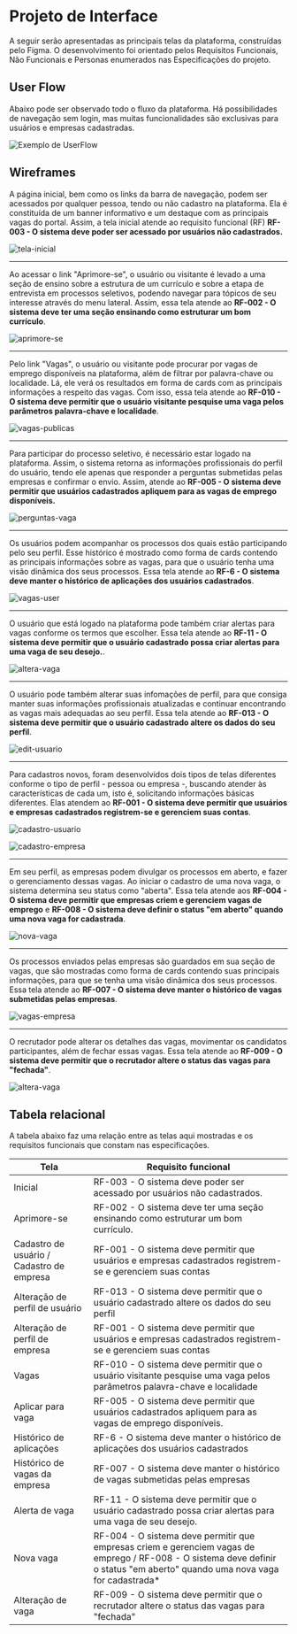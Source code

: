 
# Projeto de Interface

 A seguir serão apresentadas as principais telas da plataforma, construídas pelo Figma. O desenvolvimento foi orientado pelos Requisitos Funcionais, Não Funcionais e Personas enumerados nas Especificações do projeto.

## User Flow

Abaixo pode ser observado todo o fluxo da plataforma. Há possibilidades de navegação sem login, mas muitas funcionalidades são exclusivas para usuários e empresas cadastradas.

![Exemplo de UserFlow](img/userflow.jpg)


## Wireframes


A página inicial, bem como os links da barra de navegação, podem ser acessados por qualquer pessoa, tendo ou não cadastro na plataforma. Ela é constituída de um banner informativo e um destaque com as principais vagas do portal. Assim, a tela inicial atende ao requisito funcional (RF) **RF-003 - O sistema deve poder ser acessado por usuários não cadastrados.**

![tela-inicial](img/telas-requisitos/pag-inicial.png)

---

Ao acessar o link "Aprimore-se", o usuário ou visitante é levado a uma seção de ensino sobre a estrutura de um currículo e sobre a etapa de entrevista em processos seletivos, podendo navegar para tópicos de seu interesse através do menu lateral. Assim, essa tela atende ao **RF-002 - O sistema deve ter uma seção ensinando como estruturar um bom currículo**.

![aprimore-se](img/telas-requisitos/aprimore-se.png)

---

Pelo link "Vagas", o usuário ou visitante pode procurar por vagas de emprego disponíveis na plataforma, além de filtrar por palavra-chave ou localidade. Lá, ele verá os resultados em forma de cards com as principais informações a respeito das vagas. Com isso, essa tela atende ao **RF-010 - O sistema deve permitir que o usuário visitante pesquise uma vaga pelos parâmetros palavra-chave e localidade**. 

![vagas-publicas](img/telas-requisitos/vagas-publicas.png)

---

Para participar do processo seletivo, é necessário estar logado na plataforma.  Assim, o sistema retorna as informações profissionais do perfil do usuário, tendo ele apenas que responder a perguntas submetidas pelas empresas e confirmar o envio. Assim, atende ao **RF-005 - O sistema deve permitir que usuários cadastrados apliquem para as vagas de emprego disponíveis.**

![perguntas-vaga](img/telas-requisitos/perguntas-vaga.png)

---

Os usuários podem acompanhar os processos dos quais estão participando pelo seu perfil. Esse histórico é mostrado como forma de cards contendo as principais informações sobre as vagas, para que o usuário tenha uma visão dinâmica dos seus processos. Essa tela atende ao **RF-6 - O sistema deve manter o histórico de aplicações dos usuários cadastrados**.

![vagas-user](img/telas-requisitos/vagas-user.png)

---

O usuário que está logado na plataforma pode também criar alertas para vagas conforme os termos que escolher. Essa tela atende ao **RF-11 - O sistema deve permitir que o usuário cadastrado possa criar alertas para uma vaga de seu desejo.**.

![altera-vaga](img/telas-requisitos/alerta-vaga.png)

---

O usuário pode também alterar suas infomações de perfil, para que consiga manter suas informações profissionais atualizadas e continuar encontrando as vagas mais adequadas ao seu perfil. Essa tela atende ao **RF-013 - O sistema deve permitir que o usuário cadastrado altere os dados do seu perfil**.

![edit-usuario](img/telas-requisitos/editar-usuario.png)

---

Para cadastros novos, foram desenvolvidos dois tipos de telas diferentes conforme o tipo de perfil - pessoa ou empresa -, buscando atender às características de cada um, isto é, solicitando informações básicas diferentes. Elas atendem ao **RF-001 - O sistema deve permitir que usuários e empresas cadastrados registrem-se e gerenciem suas contas**.

![cadastro-usuario](img/telas-requisitos/cadastro-usuario.png)

![cadastro-empresa](img/telas-requisitos/cadastro-empresa.png)

---

Em seu perfil, as empresas podem divulgar os processos em aberto, e fazer o gerenciamento dessas vagas. Ao iniciar o cadastro de uma nova vaga, o sistema determina seu status como "aberta". Essa tela atende aos **RF-004 - O sistema deve permitir que empresas criem e gerenciem vagas de emprego** e **RF-008 - O sistema deve definir o status "em aberto" quando uma nova vaga for cadastrada**.

![nova-vaga](img/telas-requisitos/nova-vaga.png)

---

Os processos enviados pelas empresas são guardados em sua seção de vagas, que são mostradas como forma de cards contendo suas principais informações, para que se tenha uma visão dinâmica dos seus processos. Essa tela atende ao **RF-007 - O sistema deve manter o histórico de vagas submetidas pelas empresas**.

![vagas-empresa](img/telas-requisitos/vagas-empresa.png)

---



O recrutador pode alterar os detalhes das vagas, movimentar os candidatos participantes, além de fechar essas vagas. Essa tela atende ao **RF-009 - O sistema deve permitir que o recrutador altere o status das vagas para "fechada"**.

![altera-vaga](img/telas-requisitos/altera-vaga.png)

## Tabela relacional

A tabela abaixo faz uma relação entre as telas aqui mostradas e os requisitos funcionais que constam nas especificações.

| Tela | Requisito funcional|
|--- |----|
| Inicial|RF-003 - O sistema deve poder ser acessado por usuários não cadastrados.|
| Aprimore-se | RF-002 - O sistema deve ter uma seção ensinando como estruturar um bom currículo. |
| Cadastro de usuário / Cadastro de empresa |RF-001 - O sistema deve permitir que usuários e empresas cadastrados registrem-se e gerenciem suas contas|
| Alteração de perfil de usuário |RF-013 - O sistema deve permitir que o usuário cadastrado altere os dados do seu perfil|
| Alteração de perfil de empresa |RF-001 - O sistema deve permitir que usuários e empresas cadastrados registrem-se e gerenciem suas contas|
| Vagas |RF-010 - O sistema deve permitir que o usuário visitante pesquise uma vaga pelos parâmetros palavra-chave e localidade|
| Aplicar para vaga|RF-005 - O sistema deve permitir que usuários cadastrados apliquem para as vagas de emprego disponíveis.|
|Histórico de aplicações |RF-6 - O sistema deve manter o histórico de aplicações dos usuários cadastrados|
| Histórico de vagas da empresa | RF-007 - O sistema deve manter o histórico de vagas submetidas pelas empresas |
|Alerta de vaga|RF-11 - O sistema deve permitir que o usuário cadastrado possa criar alertas para uma vaga de seu desejo.|
| Nova vaga|RF-004 - O sistema deve permitir que empresas criem e gerenciem vagas de emprego / RF-008 - O sistema deve definir o status "em aberto" quando uma nova vaga for cadastrada*|
| Alteração de vaga|RF-009 - O sistema deve permitir que o recrutador altere o status das vagas para "fechada"|